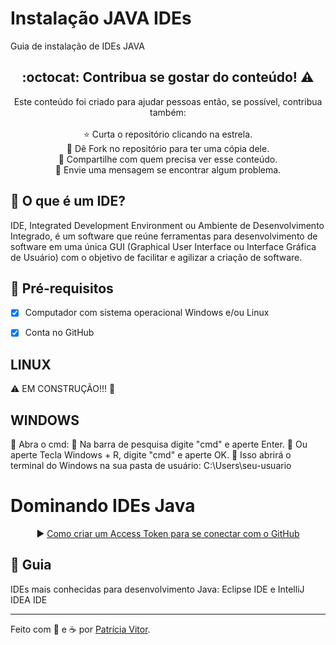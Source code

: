 # Instalação JAVA IDEs
Guia de instalação de IDEs JAVA

<!-- 
## Links úteis
[Sintaxe básica Markdown] (https://www.youtube.com/watch?v=grk4QUDveFw) -->


<!-- !toc (minlevel=2 omit="Table of Contents") -->

<!-- * [O que é um IDE?](#O que é um IDE?)
* [Pré-requisitos](#pré-requisitos)
* [Linux](#linux)
* [Windows](#windows) -->


<!-- toc! -->


<div align="center">
  <h2> :octocat: Contribua se gostar do conteúdo! ⚠️ </h2>
	Este conteúdo foi criado para ajudar pessoas então, se possível, contribua também: <br><br>
  ⭐ Curta o repositório clicando na estrela. <br>
  🔱 Dê Fork no repositório para ter uma cópia dele. <br>
  🔗 Compartilhe com quem precisa ver esse conteúdo. <br>
  🛑 Envie uma mensagem se encontrar algum problema. <br>
</div>


</center>
  
## :pushpin: O que é um IDE?

IDE, Integrated Development Environment ou Ambiente de Desenvolvimento Integrado, é um software que reúne ferramentas para desenvolvimento de software em uma única GUI (Graphical User Interface ou Interface Gráfica de Usuário) com o objetivo de facilitar e agilizar a criação de software.




## :pushpin: Pré-requisitos
  
- [x] Computador com sistema operacional Windows e/ou Linux

- [x] Conta no GitHub




## LINUX

⚠️ EM CONSTRUÇÃO!!! 🚧




## WINDOWS

🔵 Abra o cmd:
🔹 Na barra de pesquisa digite "cmd" e aperte Enter.
🔹 Ou aperte Tecla Windows + R, digite "cmd" e aperte OK.
📍 Isso abrirá o terminal do Windows na sua pasta de usuário: C:\Users\seu-usuario


<h1>Dominando IDEs Java </h1>

<div align="center">	
▶️ <a href="https://www.youtube.com/watch?v=wcIm916zk9w&lc=UgwDmJkoCf5M9Pf66ll4AaABAg">Como criar um Access Token para se conectar com o GitHub</a></div>
	
<h2> 🚦 Guia </h2>

IDEs mais conhecidas para desenvolvimento Java: Eclipse IDE e IntelliJ IDEA IDE <br>




------------

Feito com 💟 e ☕ por [Patrícia Vitor](https://www.linkedin.com/in/patriciacvitor/).
